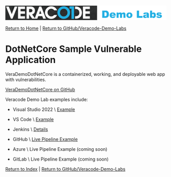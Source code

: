 ![Veracode Demo Labs](/images/veracode-demo-labs-banner-wide.png)

[Return to Home](/)  |  [Return to GitHub/Veracode-Demo-Labs](https://github.com/veracode-demo-labs)


# DotNetCore Sample Vulnerable Application

VeraDemoDotNetCore is a containerized, working, and deployable web app with vulnerabilities.

[VeraDemoDotNetCore on GitHub](https://github.com/veracode-demo-labs/verademo-dotnetcore)

Veracode Demo Lab examples include:

* Visual Studio 2022 \ [Example](/IDEs/Visual-Studio-2022.md)

* VS Code \ [Example](/IDEs/Visual-Studio-Code.md)

* Jenkins \ [Details](/CI-CD/Jenkins.md)

* GitHub \ [Live Pipeline Example](https://github.com/veracode-demo-labs/verademo-dotnetcore/actions)

* Azure  \ Live Pipeline Example (coming soon)

* GitLab \ Live Pipeline Example (coming soon)

[Return to Index](/)  |  [Return to GitHub/Veracode-Demo-Labs](https://github.com/veracode-demo-labs)